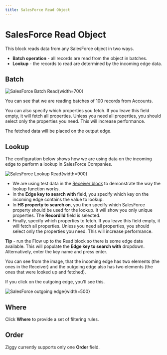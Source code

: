 ```yaml
---
title: SalesForce Read Object
---
```


# SalesForce Read Object


This block reads data from any SalesForce object in two ways.

- **Batch operation** - all records are read from the object in batches.
- **Lookup** - the records to read are determined by the incoming edge data.

## Batch

![SalesForce Batch Read](/img/flows/blocks/salesforce/sf-read-batch.png){width=700}

You can see that we are reading batches of 100 records from Accounts.

You can also specify which properties you fetch. If you leave this field empty, it will fetch all properties.
Unless you need all properties, you should select only the properties you need. This will increase performance.

The fetched data will be placed on the output edge.

## Lookup
The configuration below shows how we are using data on the incoming edge to perform a lookup in SalesForce Companies.

![SalesForce Lookup Read](/img/flows/blocks/salesforce/sf-read-lookup.png){width=900}

- We are using test data in the [Receiver block](Receiver.md) to demonstrate the way the lookup function works.
- In the **Edge key to search with** field, you specify which key on the incoming edge contains the value to lookup.
- In **HS property to search on**, you then specify which SalesForce property should be used for the lookup. It will show you only unique properties. The **Record Id** field is selected.
- Finally, specify which properties to fetch. If you leave this field empty, it will fetch all properties.
  Unless you need all properties, you should select only the properties you need. This will increase performance.

**Tip** - run the Flow up to the Read block so there is some edge data available.
This will populate the **Edge key to search with** dropdown. Alternatively, enter the key name and press enter.

You can see from the image, that the incoming edge has two elements (the ones in the Receiver)
and the outgoing edge also has two elements (the ones that were looked up and fetched).

If you click on the outgoing edge, you'll see this.

![SalesForce outgoing edge](/img/flows/blocks/salesforce/sf-read-lookup-outgoing.png){width=500}

## Where
Click **Where** to provide a set of filtering rules. 

## Order
Ziggy currently supports only one **Order** field.